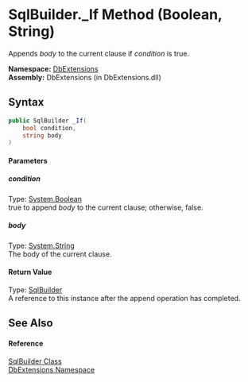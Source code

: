 SqlBuilder._If Method (Boolean, String)
=======================================
Appends *body* to the current clause if *condition* is true.

**Namespace:** [DbExtensions][1]  
**Assembly:** DbExtensions (in DbExtensions.dll)

Syntax
------

```csharp
public SqlBuilder _If(
	bool condition,
	string body
)
```

#### Parameters

##### *condition*
Type: [System.Boolean][2]  
true to append *body* to the current clause; otherwise, false.

##### *body*
Type: [System.String][3]  
The body of the current clause.

#### Return Value
Type: [SqlBuilder][4]  
A reference to this instance after the append operation has completed.

See Also
--------

#### Reference
[SqlBuilder Class][4]  
[DbExtensions Namespace][1]  

[1]: ../README.md
[2]: http://msdn.microsoft.com/en-us/library/a28wyd50
[3]: http://msdn.microsoft.com/en-us/library/s1wwdcbf
[4]: README.md